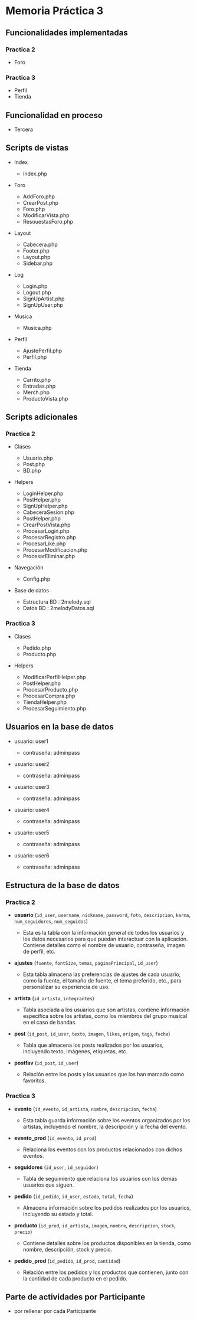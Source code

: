 # Memoria Práctica 3

## Funcionalidades implementadas

### Practica 2
* Foro

### Practica 3

* Perfil
* Tienda


## Funcionalidad en proceso

* Tercera


## Scripts de vistas

* Index
    * index.php

* Foro
    * AddForo.php
    * CrearPost.php
    * Foro.php
    * ModificarVista.php
    * ResouestasForo.php

* Layout
    * Cabecera.php
    * Footer.php
    * Layout.php
    * Sidebar.php

* Log
    * Login.php
    * Logout.php
    * SignUpArtist.php
    * SignUpUser.php

* Musica
    * Musica.php

* Perfil
    * AjustePerfil.php
    * Perfil.php

* Tienda
    * Carrito.php
    * Entradas.php
    * Merch.php
    * ProductoVista.php

## Scripts adicionales

### Practica 2

* Clases
    * Usuario.php
    * Post.php
    * BD.php

* Helpers
    * LoginHelper.php
    * PostHelper.php
    * SignUpHelper.php
    * CabeceraSesion.php
    * PostHelper.php
    * CrearPostVista.php
    * ProcesarLogin.php
    * ProcesarRegistro.php
    * ProcesarLike.php
    * ProcesarModificacion.php
    * ProcesarEliminar.php

* Navegación
    * Config.php

* Base de datos
    * Estructura BD : 2melody.sql
    * Datos BD : 2melodyDatos.sql


### Practica 3

* Clases
    * Pedido.php
    * Producto.php
    
* Helpers
    * ModificarPerfilHelper.php
    * PostHelper.php
    * ProcesarProducto.php
    * ProcesarCompra.php
    * TiendaHelper.php
    * ProcesarSeguimiento.php


## Usuarios en la base de datos
- usuario: user1 
    - contraseña: adminpass

- usuario: user2 
    - contraseña: adminpass

- usuario: user3 
    - contraseña: adminpass

- usuario: user4 
    - contraseña: adminpass

- usuario: user5 
    - contraseña: adminpass

- usuario: user6 
    - contraseña: adminpass

## Estructura de la base de datos

### Practica 2

- **usuario** (`id_user`, `username`, `nickname`, `password`, `foto`, `descripcion`, `karma`, `num_seguidores`, `num_seguidos`)
  - Esta es la tabla con la información general de todos los usuarios y los datos necesarios para que puedan interactuar con la aplicación. Contiene detalles como el nombre de usuario, contraseña, imagen de perfil, etc.

- **ajustes** (`fuente`, `fontSize`, `temas`, `paginaPrincipal`, `id_user`)
  - Esta tabla almacena las preferencias de ajustes de cada usuario, como la fuente, el tamaño de fuente, el tema preferido, etc., para personalizar su experiencia de uso.

- **artista** (`id_artista`, `integrantes`)
  - Tabla asociada a los usuarios que son artistas, contiene información específica sobre los artistas, como los miembros del grupo musical en el caso de bandas.

- **post** (`id_post`, `id_user`, `texto`, `imagen`, `likes`, `origen`, `tags`, `fecha`)
  - Tabla que almacena los posts realizados por los usuarios, incluyendo texto, imágenes, etiquetas, etc.

- **postfav** (`id_post`, `id_user`)
  - Relación entre los posts y los usuarios que los han marcado como favoritos.


### Practica 3

- **evento** (`id_evento`, `id_artista`, `nombre`, `descripcion`, `fecha`)
  - Esta tabla guarda información sobre los eventos organizados por los artistas, incluyendo el nombre, la descripción y la fecha del evento.

- **evento_prod** (`id_evento`, `id_prod`)
  - Relaciona los eventos con los productos relacionados con dichos eventos.

- **seguidores** (`id_user`, `id_seguidor`)
  - Tabla de seguimiento que relaciona los usuarios con los demás usuarios que siguen.

- **pedido** (`id_pedido`, `id_user`, `estado`, `total`, `fecha`)
  - Almacena información sobre los pedidos realizados por los usuarios, incluyendo su estado y total.

- **producto** (`id_prod`, `id_artista`, `imagen`, `nombre`, `descripcion`, `stock`, `precio`)
  - Contiene detalles sobre los productos disponibles en la tienda, como nombre, descripción, stock y precio.

- **pedido_prod** (`id_pedido`, `id_prod`, `cantidad`)
  - Relación entre los pedidos y los productos que contienen, junto con la cantidad de cada producto en el pedido.

## Parte de actividades por Participante
- por rellenar por cada Participante
